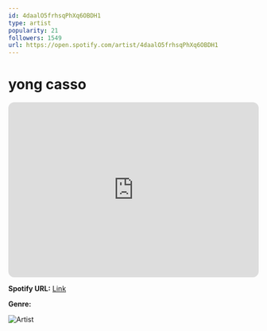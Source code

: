 ```yaml
---
id: 4daalO5frhsqPhXq6OBDH1
type: artist
popularity: 21
followers: 1549
url: https://open.spotify.com/artist/4daalO5frhsqPhXq6OBDH1
---
```

# yong casso

<iframe style="border-radius:12px" src="https://open.spotify.com/embed/artist/4daalO5frhsqPhXq6OBDH1" width="100%" height="352" frameBorder="0" allowfullscreen="" allow="autoplay; clipboard-write; encrypted-media; fullscreen; picture-in-picture" loading="lazy"></iframe>

**Spotify URL:** [Link](https://open.spotify.com/artist/4daalO5frhsqPhXq6OBDH1)

**Genre:** 

![Artist](https://i.scdn.co/image/ab6761610000e5eb44b6ee8efd382e3f2ca067f7)
